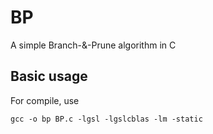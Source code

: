 # BP

A simple Branch-&amp;-Prune algorithm in C 

## Basic usage

For compile, use
 
```console
gcc -o bp BP.c -lgsl -lgslcblas -lm -static
```
